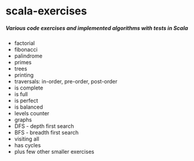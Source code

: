 scala-exercises
===============

##### Various code exercises and implemented algorithms with tests in Scala

 * factorial
 * fibonacci
 * palindrome
 * primes
 * trees
  * printing
  * traversals: in-order, pre-order, post-order
  * is complete
  * is full
  * is perfect
  * is balanced
  * levels counter
 * graphs
  * DFS - depth first search
  * BFS - breadth first search
  * visiting all
  * has cycles
 * plus few other smaller exercises

